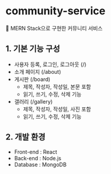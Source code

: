 # community-service
💬 MERN Stack으로 구현한 커뮤니티 서비스
## 1. 기본 기능 구성
- 사용자 등록, 로그인, 로그아웃 (/)
- 소개 페이지 (/about)
- 게시판 (/board)
  - 제목, 작성자, 작성일, 본문 포함
  - 읽기, 쓰기, 수정, 삭제 기능
- 갤러리 (/gallery)
  - 제목, 작성자, 작성일, 사진 포함
  - 읽기, 쓰기, 수정, 삭제 기능
## 2. 개발 환경
- Front-end : React
- Back-end : Node.js
- Database : MongoDB

